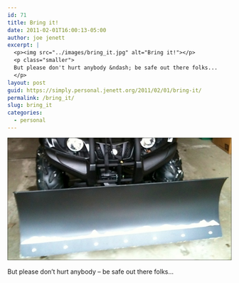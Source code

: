 ```yaml
---
id: 71
title: Bring it!
date: 2011-02-01T16:00:13-05:00
author: joe jenett
excerpt: |
  <p><img src="../images/bring_it.jpg" alt="Bring it!"></p>
  <p class="smaller">
  But please don't hurt anybody &ndash; be safe out there folks...
  </p>
layout: post
guid: https://simply.personal.jenett.org/2011/02/01/bring-it/
permalink: /bring_it/
slug: bring_it
categories:
  - personal
---
```

<img src="../images/bring_it.jpg" alt="Bring it!">

<p class="smaller">
  But please don’t hurt anybody &ndash; be safe out there folks...
</p>
